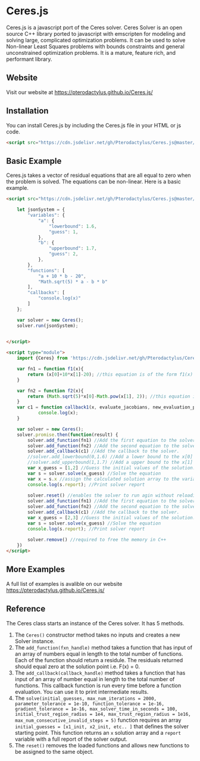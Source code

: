 
# Ceres.js
Ceres.js is a javascript port of the Ceres solver. Ceres Solver is an open source C++ library ported to javascript with emscripten for modeling and solving large, complicated optimization problems. It can be used to solve Non-linear Least Squares problems with bounds constraints and general unconstrained optimization problems. It is a mature, feature rich, and performant library.

## Website
Visit our website at https://pterodactylus.github.io/Ceres.js/

## Installation
You can install Ceres.js by including the Ceres.js file in your HTML or js code.

```HTML
<script src="https://cdn.jsdelivr.net/gh/Pterodactylus/Ceres.js@master/Ceres-v1.5.3.js"></script>
```

## Basic Example
Ceres.js takes a vector of residual equations that are all equal to zero when the problem is solved. The equations can be non-linear. Here is a basic example.

```html
<script src="https://cdn.jsdelivr.net/gh/Pterodactylus/Ceres.js@master/Ceres-v2.0.0.js">

	let jsonSystem = {
		"variables": {
			"a": {
				"lowerbound": 1.6,
				"guess": 1,
			}, 
			"b": {
				"upperbound": 1.7,
				"guess": 2,
			},
		},
		"functions": [
			"a + 10 * b - 20",
			"Math.sqrt(5) * a - b * b"
		],
		"callbacks": [
			"console.log(x)"
		]
	};

	var solver = new Ceres();
	solver.run(jsonSystem);
	

</script>
```

```html
<script type="module">
	import {Ceres} from 'https://cdn.jsdelivr.net/gh/Pterodactylus/Ceres.js@master/Ceres-v1.5.3.js' //Always imported via ES6 import

	var fn1 = function f1(x){
		return (x[0]+10*x[1]-20); //this equation is of the form f1(x) = 0 
	}

	var fn2 = function f2(x){
		return (Math.sqrt(5)*x[0]-Math.pow(x[1], 2)); //this equation is of the form f2(x) = 0 
	}
	var c1 = function callback1(x, evaluate_jacobians, new_evaluation_point){
			console.log(x);
	}

	var solver = new Ceres();
	solver.promise.then(function(result) { 
		solver.add_function(fn1) //Add the first equation to the solver.
		solver.add_function(fn2) //Add the second equation to the solver.
		solver.add_callback(c1) //Add the callback to the solver.
		//solver.add_lowerbound(0,1.6) //Add a lower bound to the x[0] variable
		//solver.add_upperbound(1,1.7) //Add a upper bound to the x[1] variable
		var x_guess = [1,2] //Guess the initial values of the solution.
		var s = solver.solve(x_guess) //Solve the equation
		var x = s.x //assign the calculated solution array to the variable x
		console.log(s.report); //Print solver report
		
		solver.reset() //enables the solver to run agin without reloading
		solver.add_function(fn1) //Add the first equation to the solver.
		solver.add_function(fn2) //Add the second equation to the solver.
		solver.add_callback(c1) //Add the callback to the solver.
		var x_guess = [2,3] //Guess the initial values of the solution.
		var s = solver.solve(x_guess) //Solve the equation
		console.log(s.report); //Print solver report
		
		solver.remove() //required to free the memory in C++
	})
</script>
```

## More Examples
A full list of examples is avalible on our website https://pterodactylus.github.io/Ceres.js/

## Reference
The Ceres class starts an instance of the Ceres solver. It has 5 methods.

1. The `Ceres()` constructor method takes no inputs and creates a new Solver instance.
2. The `add_function(fxn_handle)` method takes a function that has input of an array of numbers equal in length to the total number of functions. Each of the function should return a residule. The residuals returned should equal zero at the solution point i.e. F(x) = 0.
3. The `add_callback(callback_handle)` method takes a function that has input of an array of number equal in length to the total number of functions. This callback function is run every time before a function evaluation. You can use it to print intermediate results.
4. The `solve(initial_guesses, max_num_iterations = 2000, parameter_tolerance = 1e-10, function_tolerance = 1e-16, gradient_tolerance = 1e-16, max_solver_time_in_seconds = 100, initial_trust_region_radius = 1e4, max_trust_region_radius = 1e16, max_num_consecutive_invalid_steps = 5)` function requires an array `initial_guesses = [x1_init, x2_init, etc.. ]` that defines the solver starting point. This function returns an `x` solution array and a `report` variable with a full report of the solver output.
5. The `reset()` removes the loaded functions and allows new functions to be assigned to the same object.
